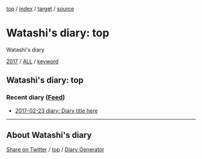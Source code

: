[top](index.html) / [index](index.html) / [target](https://igapyon.github.io/diary/index.html) / [source](https://github.com/igapyon/diary/blob/gh-pages/index.src.md) 

Watashi's diary: top
=====================================================================================================
Watashi's diary

[2017](2017/index.html)
/ [ALL](idxall.html)
 / [keyword](keyword/index.html)

## Watashi's diary: top

### Recent diary ([Feed](https://igapyon.github.io/diary/atomRecent.xml))

* [2017-02-23 diary: Diary title here](2017/ig170223.html)


----------------------------------------------------------------------------------------------------

## About Watashi's diary

[Share on Twitter](https://twitter.com/intent/tweet?hashtags=igapyon%2Cdiary%2C%E3%81%84%E3%81%8C%E3%81%B4%E3%82%87%E3%82%93&text=Watashi%27s+diary%3A+top&url=https%3A%2F%2Figapyon.github.io%2Fdiary%2Findex.html) / [top](index.html) / [Diary Generator](https://github.com/igapyon/igapyonv3)

